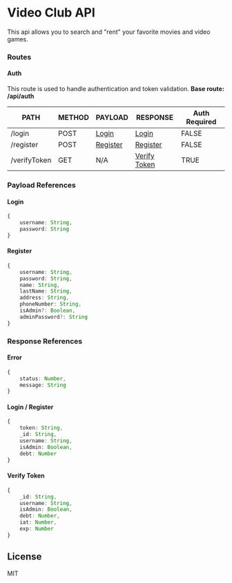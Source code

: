 # Video Club API

This api allows you to search and "rent" your favorite movies and video games.

### Routes

#### Auth

This route is used to handle authentication and token validation.
**Base route: /api/auth**

| PATH         | METHOD | PAYLOAD                       | RESPONSE                              | Auth Required |
| ------------ | ------ | ----------------------------- | ------------------------------------- | ------------- |
| /login       | POST   | [Login](#login_payload)       | [Login](#auth_response)               | FALSE         |
| /register    | POST   | [Register](#register_payload) | [Register](#auth_response)            | FALSE         |
| /verifyToken | GET    | N/A                           | [Verify Token](#verifyToken_response) | TRUE          |

### Payload References

#### <a name="login_payload"></a> Login

```ts
{
    username: String,
    password: String
}
```

#### <a name="register_payload"></a> Register

```ts
{
    username: String,
    password: String,
    name: String,
    lastName: String,
    address: String,
    phoneNumber: String,
    isAdmin?: Boolean,
    adminPassword?: String
}
```

### Response References

#### <a name="error_response"></a> Error

```ts
{
    status: Number,
    message: String
}
```

#### <a name="auth_response"></a> Login / Register

```ts
{
	token: String,
	_id: String,
	username: String,
	isAdmin: Boolean,
	debt: Number
}
```

#### <a name="verifyToken_response"></a> Verify Token

```ts
{
    _id: String,
    username: String,
    isAdmin: Boolean,
    debt: Number,
    iat: Number,
    exp: Number
}
```

## License

MIT
